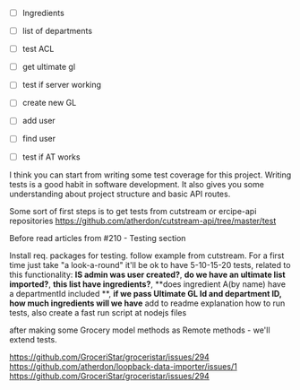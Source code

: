- [ ] Ingredients
- [ ] list of departments
- [ ] test ACL
- [ ] get ultimate gl
- [ ] test if server working
- [ ] create new GL

- [ ] add user
- [ ] find user
- [ ] test if AT works

I think you can start from writing some test coverage for this project.
Writing tests is a good habit in software development.
It also gives you some understanding about project structure and basic API routes.



Some sort of first steps is to get tests from cutstream or ercipe-api repositories
https://github.com/atherdon/cutstream-api/tree/master/test

Before read articles from #210 - Testing section


Install req. packages for testing. follow example from cutstream.
 For a first time just take "a look-a-round" it'll be ok to have 5-10-15-20 tests, related to this functionality: **IS admin was user created?**, **do we have an ultimate list imported?**,
**this list have ingredients?**, **does ingredient A(by name) have a departmentId included **, **if we pass Ultimate GL Id and department ID, how much ingredients will we have**
add to readme explanation how to run tests, also create a fast run script at nodejs files

after making some Grocery model methods as Remote methods - we'll extend tests.

https://github.com/GroceriStar/groceristar/issues/294
https://github.com/atherdon/loopback-data-importer/issues/1
https://github.com/GroceriStar/groceristar/issues/294

